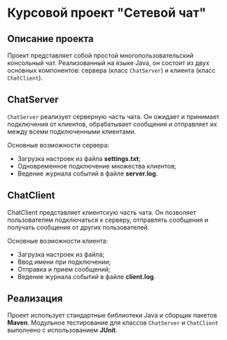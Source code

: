# Курсовой проект "Сетевой чат"

## Описание проекта
Проект представляет собой простой многопользовательский консольный чат. Реализованный на языке Java, 
он состоит из двух основных компонентов: сервера (класс `ChatServer`)  и клиента (класс `ChatClient`).

## ChatServer
`ChatServer` реализует серверную часть чата. Он ожидает и принимает подключения от клиентов, обрабатывает сообщения и отправляет их между всеми подключенными клиентами.

Основные возможности сервера:
- Загрузка настроек из файла __settings.txt__;
- Одновременное подключение множества клиентов;
- Ведение журнала событий в файле __server.log__.  

## ChatClient
ChatClient представляет клиентскую часть чата. Он позволяет пользователям подключаться к серверу, отправлять сообщения и получать сообщения от других пользователей.

Основные возможности клиента:
- Загрузка настроек из файла;
- Ввод имени при подключении;
- Отправка и прием сообщений;
- Ведение журнала событий в файле __client.log__.

## Реализация
Проект использует стандартные библиотеки Java и сборщик пакетов **Maven**.
Модульное тестирование для классов `ChatServer` и `ChatClient` выполнено с использованием **JUnit**.

